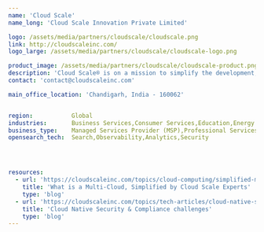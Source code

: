 ```yaml
---
name: 'Cloud Scale'
name_long: 'Cloud Scale Innovation Private Limited'

logo: /assets/media/partners/cloudscale/cloudscale.png
link: http://cloudscaleinc.com/
logo_large: /assets/media/partners/cloudscale/cloudscale-logo.png

product_image: /assets/media/partners/cloudscale/cloudscale-product.png
description: 'Cloud Scale® is on a mission to simplify the development, deployment, and scaling of complex applications and to bring the full power of multi-cloud to developers and enterprises, everywhere.'
contact: 'contact@cloudscaleinc.com'

main_office_location: 'Chandigarh, India - 160062'


region:           Global
industries:       Business Services,Consumer Services,Education,Energy and Utilities,Healthcare,Media and Entertainment,Public Sector,Non-Profit,Retail and e-Commerce,Software and Technology,Financial Services
business_type:    Managed Services Provider (MSP),Professional Services
opensearch_tech:  Search,Observability,Analytics,Security




resources:
  - url: 'https://cloudscaleinc.com/topics/cloud-computing/simplified-multi-cloud-by-cloudscale-experts/'
    title: 'What is a Multi-Cloud, Simplified by Cloud Scale Experts'
    type: 'blog'
  - url: 'https://cloudscaleinc.com/topics/tech-articles/cloud-native-security-and-compliance/'
    title: 'Cloud Native Security & Compliance challenges'
    type: 'blog'
---
```

